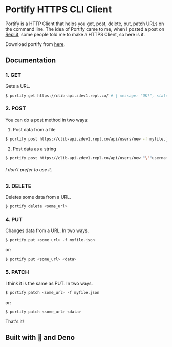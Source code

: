 # Portify HTTPS CLI Client

Portify is a HTTP Client that helps you get, post, delete, put, patch URLs on the command line.
The idea of Portify came to me, when I posted a post on [Repl.it](https://repl.it/), some people told me to make a HTTPS Client, so here is it.

Download portify from [here](https://github.com/zplusfour/portify/releases).
## Documentation

### 1. GET

Gets a URL.
```sh
$ portify get https://clib-api.zdev1.repl.co/ # { message: "OK!", status: 200 }
```

### 2. POST

You can do a post method in two ways:

1. Post data from a file
```sh
$ portify post https://clib-api.zdev1.repl.co/api/users/new -f myfile.json
```
2. Post data as a string
```sh
$ portify post https://clib-api.zdev1.repl.co/api/users/new "\""username\"": \""ddd\"", \""password\"": \""123\"""
```
###### I don't prefer to use it.

### 3. DELETE

Deletes some data from a URL.
```sh
$ portify delete <some_url>
```

### 4. PUT

Changes data from a URL. In two ways.
```sh
$ portify put <some_url> -f myfile.json
```
or:
```sh
$ portify put <some_url> <data>
```
### 5. PATCH

I think it is the same as PUT. In two ways.
```sh
$ portify patch <some_url> -f myfile.json
```
or:
```sh
$ portify patch <some_url> <data>
```

That's it!

## Built with 💖 and Deno